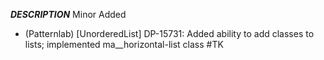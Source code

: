 ___DESCRIPTION___
Minor
Added
- (Patternlab) [UnorderedList] DP-15731: Added ability to add classes to lists; implemented ma__horizontal-list class #TK